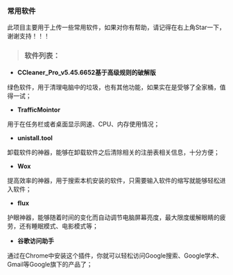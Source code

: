 ### 常用软件

此项目主要用于上传一些常用软件，如果对你有帮助，请记得在右上角Star一下，谢谢支持！！！

> ### 软件列表：

- **CCleaner_Pro_v5.45.6652基于高级规则的破解版**

绿色软件，用于清理电脑中的垃圾，也有其他功能，如果实在是受够了全家桶，值得一试；

- **TrafficMointor**

用于在任务栏或者桌面显示网速、CPU、内存使用情况；

- **unistall.tool**

卸载软件的神器，能够在卸载软件之后清除相关的注册表相关信息，十分方便；

- **Wox**

提高效率的神器，用于搜索本机安装的软件，只需要输入软件的缩写就能够轻松进入软件；

- **flux**

护眼神器，能够随着时间的变化而自动调节电脑屏幕亮度，最大限度缓解眼睛的疲劳，还有睡眠模式、电影模式等；

- **谷歌访问助手**

通过在Chrome中安装这个插件，你就可以轻松访问Google搜索、Google学术、Gmail等Google旗下的产品了；
